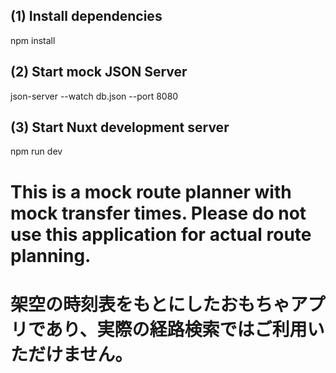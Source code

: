 ## (1) Install dependencies

npm install

## (2) Start mock JSON Server

json-server --watch db.json --port 8080

## (3) Start Nuxt development server

npm run dev

# This is a mock route planner with mock transfer times. Please do not use this application for actual route planning.

# 架空の時刻表をもとにしたおもちゃアプリであり、実際の経路検索ではご利用いただけません。
